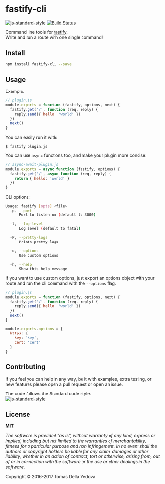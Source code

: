 # fastify-cli

[![js-standard-style](https://img.shields.io/badge/code%20style-standard-brightgreen.svg?style=flat)](http://standardjs.com/) [![Build Status](https://travis-ci.org/fastify/fastify-cli.svg?branch=master)](https://travis-ci.org/fastify/fastify-cli)

Command line tools for [fastify](https://github.com/mcollina/fastify).  
Write and run a route with one single command!

## Install
```bash
npm install fastify-cli --save
```

## Usage
Example:
```js
// plugin.js
module.exports = function (fastify, options, next) {
  fastify.get('/', function (req, reply) {
    reply.send({ hello: 'world' })
  })
  next()
}
```
You can easily run it with:
```bash
$ fastify plugin.js
```
You can use `async` functions too, and make your plugin more concise: 
```js
// async-await-plugin.js
module.exports = async function (fastify, options) {
  fastify.get('/', async function (req, reply) {
    return { hello: 'world' }
  })
}
```

CLI options:
```bash
Usage: fastify [opts] <file>
  -p, --port
      Port to listen on (default to 3000)

  -l, --log-level
      Log level (default to fatal)

  -P, --pretty-logs
      Prints pretty logs

  -o, --options
      Use custom options

  -h, --help
      Show this help message
```

If you want to use custom options, just export an options object with your route and run the cli command with the `--options` flag.
```js
// plugin.js
module.exports = function (fastify, options, next) {
  fastify.get('/', function (req, reply) {
    reply.send({ hello: 'world' })
  })
  next()
}

module.exports.options = {
  https: {
    key: 'key',
    cert: 'cert'
  }
}
```

## Contributing
If you feel you can help in any way, be it with examples, extra testing, or new features please open a pull request or open an issue.

The code follows the Standard code style.  
[![js-standard-style](https://cdn.rawgit.com/feross/standard/master/badge.svg)](https://github.com/feross/standard)

## License
**[MIT](https://github.com/delvedor/fastify-cli/blob/master/LICENSE)**

*The software is provided "as is", without warranty of any kind, express or implied, including but not limited to the warranties of merchantability, fitness for a particular purpose and non infringement. In no event shall the authors or copyright holders be liable for any claim, damages or other liability, whether in an action of contract, tort or otherwise, arising from, out of or in connection with the software or the use or other dealings in the software.*

Copyright © 2016-2017 Tomas Della Vedova
